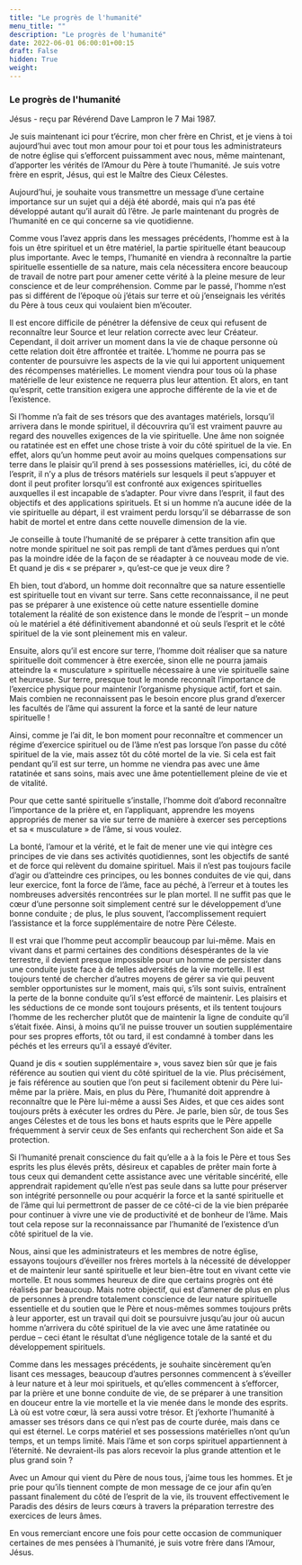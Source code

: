 ```yaml
---
title: "Le progrès de l'humanité"
menu_title: ""
description: "Le progrès de l'humanité"
date: 2022-06-01 06:00:01+00:15
draft: False
hidden: True
weight:
---
```

### Le progrès de l'humanité

Jésus - reçu par Révérend Dave Lampron le 7 Mai 1987.

Je suis maintenant ici pour t’écrire, mon cher frère en Christ, et je viens à toi aujourd’hui avec tout mon amour pour toi et pour tous les administrateurs de notre église qui s’efforcent puissamment avec nous, même maintenant, d’apporter les vérités de l’Amour du Père à toute l’humanité. Je suis votre frère en esprit, Jésus, qui est le Maître des Cieux Célestes.

Aujourd’hui, je souhaite vous transmettre un message d’une certaine importance sur un sujet qui a déjà été abordé, mais qui n’a pas été développé autant qu’il aurait dû l’être. Je parle maintenant du progrès de l’humanité en ce qui concerne sa vie quotidienne.

Comme vous l’avez appris dans les messages précédents, l’homme est à la fois un être spirituel et un être matériel, la partie spirituelle étant beaucoup plus importante. Avec le temps, l’humanité en viendra à reconnaître la partie spirituelle essentielle de sa nature, mais cela nécessitera encore beaucoup de travail de notre part pour amener cette vérité à la pleine mesure de leur conscience et de leur compréhension. Comme par le passé, l’homme n’est pas si différent de l’époque où j’étais sur terre et où j’enseignais les vérités du Père à tous ceux qui voulaient bien m’écouter.

Il est encore difficile de pénétrer la défensive de ceux qui refusent de reconnaître leur Source et leur relation correcte avec leur Créateur. Cependant, il doit arriver un moment dans la vie de chaque personne où cette relation doit être affrontée et traitée. L’homme ne pourra pas se contenter de poursuivre les aspects de la vie qui lui apportent uniquement des récompenses matérielles. Le moment viendra pour tous où la phase matérielle de leur existence ne requerra plus leur attention. Et alors, en tant qu’esprit, cette transition exigera une approche différente de la vie et de l’existence.

Si l’homme n’a fait de ses trésors que des avantages matériels, lorsqu’il arrivera dans le monde spirituel, il découvrira qu’il est vraiment pauvre au regard des nouvelles exigences de la vie spirituelle. Une âme non soignée ou ratatinée est en effet une chose triste à voir du côté spirituel de la vie. En effet, alors qu’un homme peut avoir au moins quelques compensations sur terre dans le plaisir qu’il prend à ses possessions matérielles, ici, du côté de l’esprit, il n’y a plus de trésors matériels sur lesquels il peut s’appuyer et dont il peut profiter lorsqu’il est confronté aux exigences spirituelles auxquelles il est incapable de s’adapter. Pour vivre dans l’esprit, il faut des objectifs et des applications spirituels. Et si un homme n’a aucune idée de la vie spirituelle au départ, il est vraiment perdu lorsqu’il se débarrasse de son habit de mortel et entre dans cette nouvelle dimension de la vie.

Je conseille à toute l’humanité de se préparer à cette transition afin que notre monde spirituel ne soit pas rempli de tant d’âmes perdues qui n’ont pas la moindre idée de la façon de se réadapter à ce nouveau mode de vie. Et quand je dis « se préparer », qu’est-ce que je veux dire ?

Eh bien, tout d’abord, un homme doit reconnaître que sa nature essentielle est spirituelle tout en vivant sur terre. Sans cette reconnaissance, il ne peut pas se préparer à une existence où cette nature essentielle domine totalement la réalité de son existence dans le monde de l’esprit – un monde où le matériel a été définitivement abandonné et où seuls l’esprit et le côté spirituel de la vie sont pleinement mis en valeur.

Ensuite, alors qu’il est encore sur terre, l’homme doit réaliser que sa nature spirituelle doit commencer à être exercée, sinon elle ne pourra jamais atteindre la « musculature » spirituelle nécessaire à une vie spirituelle saine et heureuse. Sur terre, presque tout le monde reconnaît l’importance de l’exercice physique pour maintenir l’organisme physique actif, fort et sain. Mais combien ne reconnaissent pas le besoin encore plus grand d’exercer les facultés de l’âme qui assurent la force et la santé de leur nature spirituelle !

Ainsi, comme je l’ai dit, le bon moment pour reconnaître et commencer un régime d’exercice spirituel ou de l’âme n’est pas lorsque l’on passe du côté spirituel de la vie, mais assez tôt du côté mortel de la vie. Si cela est fait pendant qu’il est sur terre, un homme ne viendra pas avec une âme ratatinée et sans soins, mais avec une âme potentiellement pleine de vie et de vitalité.

Pour que cette santé spirituelle s’installe, l’homme doit d’abord reconnaître l’importance de la prière et, en l’appliquant, apprendre les moyens appropriés de mener sa vie sur terre de manière à exercer ses perceptions et sa « musculature » de l’âme, si vous voulez.

La bonté, l’amour et la vérité, et le fait de mener une vie qui intègre ces principes de vie dans ses activités quotidiennes, sont les objectifs de santé et de force qui relèvent du domaine spirituel. Mais il n’est pas toujours facile d’agir ou d’atteindre ces principes, ou les bonnes conduites de vie qui, dans leur exercice, font la force de l’âme, face au péché, à l’erreur et à toutes les nombreuses adversités rencontrées sur le plan mortel. Il ne suffit pas que le cœur d’une personne soit simplement centré sur le développement d’une bonne conduite ; de plus, le plus souvent, l’accomplissement requiert l’assistance et la force supplémentaire de notre Père Céleste.

Il est vrai que l’homme peut accomplir beaucoup par lui-même. Mais en vivant dans et parmi certaines des conditions désespérantes de la vie terrestre, il devient presque impossible pour un homme de persister dans une conduite juste face à de telles adversités de la vie mortelle. Il est toujours tenté de chercher d’autres moyens de gérer sa vie qui peuvent sembler opportunistes sur le moment, mais qui, s’ils sont suivis, entraînent la perte de la bonne conduite qu’il s’est efforcé de maintenir. Les plaisirs et les séductions de ce monde sont toujours présents, et ils tentent toujours l’homme de les rechercher plutôt que de maintenir la ligne de conduite qu’il s’était fixée. Ainsi, à moins qu’il ne puisse trouver un soutien supplémentaire pour ses propres efforts, tôt ou tard, il est condamné à tomber dans les péchés et les erreurs qu’il a essayé d’éviter.

Quand je dis « soutien supplémentaire », vous savez bien sûr que je fais référence au soutien qui vient du côté spirituel de la vie. Plus précisément, je fais référence au soutien que l’on peut si facilement obtenir du Père lui-même par la prière. Mais, en plus du Père, l’humanité doit apprendre à reconnaître que le Père lui-même a aussi Ses Aides, et que ces aides sont toujours prêts à exécuter les ordres du Père. Je parle, bien sûr, de tous Ses anges Célestes et de tous les bons et hauts esprits que le Père appelle fréquemment à servir ceux de Ses enfants qui recherchent Son aide et Sa protection.

Si l’humanité prenait conscience du fait qu’elle a à la fois le Père et tous Ses esprits les plus élevés prêts, désireux et capables de prêter main forte à tous ceux qui demandent cette assistance avec une véritable sincérité, elle apprendrait rapidement qu’elle n’est pas seule dans sa lutte pour préserver son intégrité personnelle ou pour acquérir la force et la santé spirituelle et de l’âme qui lui permettront de passer de ce côté-ci de la vie bien préparée pour continuer à vivre une vie de productivité et de bonheur de l’âme. Mais tout cela repose sur la reconnaissance par l’humanité de l’existence d’un côté spirituel de la vie.

Nous, ainsi que les administrateurs et les membres de notre église, essayons toujours d’éveiller nos frères mortels à la nécessité de développer et de maintenir leur santé spirituelle et leur bien-être tout en vivant cette vie mortelle. Et nous sommes heureux de dire que certains progrès ont été réalisés par beaucoup. Mais notre objectif, qui est d’amener de plus en plus de personnes à prendre totalement conscience de leur nature spirituelle essentielle et du soutien que le Père et nous-mêmes sommes toujours prêts à leur apporter, est un travail qui doit se poursuivre jusqu’au jour où aucun homme n’arrivera du côté spirituel de la vie avec une âme ratatinée ou perdue – ceci étant le résultat d’une négligence totale de la santé et du développement spirituels.

Comme dans les messages précédents, je souhaite sincèrement qu’en lisant ces messages, beaucoup d’autres personnes commencent à s’éveiller à leur nature et à leur moi spirituels, et qu’elles commencent à s’efforcer, par la prière et une bonne conduite de vie, de se préparer à une transition en douceur entre la vie mortelle et la vie menée dans le monde des esprits. Là où est votre cœur, là sera aussi votre trésor. Et j’exhorte l’humanité à amasser ses trésors dans ce qui n’est pas de courte durée, mais dans ce qui est éternel. Le corps matériel et ses possessions matérielles n’ont qu’un temps, et un temps limité. Mais l’âme et son corps spirituel appartiennent à l’éternité. Ne devraient-ils pas alors recevoir la plus grande attention et le plus grand soin ?

Avec un Amour qui vient du Père de nous tous, j’aime tous les hommes. Et je prie pour qu’ils tiennent compte de mon message de ce jour afin qu’en passant finalement du côté de l’esprit de la vie, ils trouvent effectivement le Paradis des désirs de leurs cœurs à travers la préparation terrestre des exercices de leurs âmes.

En vous remerciant encore une fois pour cette occasion de communiquer certaines de mes pensées à l’humanité, je suis votre frère dans l’Amour, Jésus.